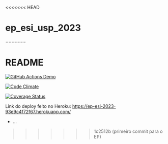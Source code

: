 <<<<<<< HEAD
# ep_esi_usp_2023
=======
# README
[![GitHub Actions Demo](https://github.com/Leandro1881/ep_esi_usp_2023/actions/workflows/main.yml/badge.svg?branch=main)](https://github.com/Leandro1881/ep_esi_usp_2023/actions/workflows/main.yml)

[![Code Climate](https://codeclimate.com/github/Leandro1881/ep_esi_usp_2023/badges/gpa.svg)](https://codeclimate.com/github/Leandro1881/ep_esi_usp_2023)

[![Coverage Status](https://coveralls.io/repos/github/Leandro1881/ep_esi_usp_2023/badge.svg?branch=main)](https://coveralls.io/github/Leandro1881/ep_esi_usp_2023?branch=main)

Link do deploy feito no Heroku: https://ep-esi-2023-93e9c4f72f67.herokuapp.com/

* ...
>>>>>>> 1c2512b (primeiro commit para o EP)
